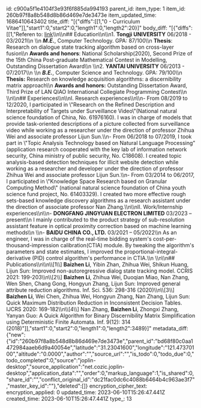 id: c900a5f1e4104f3e93f6f885da994193
parent_id: 
item_type: 1
item_id: 260b97f8a8b548d8b86d469e7de3473e
item_updated_time: 1686410643402
title_diff: "[{\"diffs\":[[1,\"0 - Curriculum Vitae\"]],\"start1\":0,\"start2\":0,\"length1\":0,\"length2\":20}]"
body_diff: "[{\"diffs\":[[1,\"Referen to: [link](https://www.xiaohongshu.com/explore/640aefec0000000014026d7e?app_platform=android&app_version=7.82.0&share_from_user_hidden=true&type=normal&xhsshare=CopyLink&appuid=62e30ecc0000000015016c75&apptime=1682856018)\\\n\\\n## Education\\\n\\\n1.  **Tongji UNIVERSITY** 06/2018 - 03/2021\\\n    \\\n    ***M.E.***, Computer Technology. GPA: 87/100\\\n    **Thesis**: Research on dialogue state tracking algorithm based on cross-layer fusion\\\n    **Awards and honors**: National Scholarship(2020), Second Prize of the 15th China Post-graduate Mathematical Contest in Modelling, Outstanding Dissertation Award\\\n    \\\n2.  **YANTAI UNIVERSITY** 06/2013 - 07/2017\\\n    \\\n    ***B.E.***, Computer Science and Technology. GPA: 79/100\\\n    **Thesis:** Research on knowledge acquisition algorithms: a discernibility matrix approach\\\n    **Awards and honors:** Outstanding Dissertation Award, Third Prize of LAN QIAO International Collegiate Programming Contest\\\n    \\\n\\\n## Experiences\\\n\\\nI. Research experiences\\\n\\\n- From 08/2019 to 12/2020, I participated in \\\"Research on the Refined Description and Interpretability of Targets under Surveillance Video\\\"(National natural science foundation of China, No. 61976160). I was in charge of models that provide task-oriented descriptions of a picture collected from surveillance video while working as a researcher under the direction of professor Zhihua Wei and associate professor Lijun Sun.\\\n- From 06/2018 to 07/2019, I took part in \\\"Topic Analysis Technology based on Natural Language Processing” (application research cooperated with the key lab of information network security, China ministry of public security, No. C18608). I created topic analysis-based detection techniques for illicit website detection while working as a researcher and developer under the direction of professor Zhihua Wei and associate professor Lijun Sun.\\\n- From 03/2014 to 06/2017, I participated in \\\"Knowledge Space Research based on Granular Computing Method\\\" (national natural science foundation of China youth science fund project, No. 61403329). I created two more effective rough sets-based knowledge discovery algorithms as a research assistant under the direction of associate professor Nan Zhang.\\\n\\\nII. Work/Internship experiences\\\n\\\n- **DONGFANG JINGYUAN ELECTRON LIMITED** 03/2023 – present\\\n    I mainly contributed to the product strategy of sub-resolution assistant feature in optical proximity correction based on machine learning methods\\\n    \\\n- **BAIDU CHINA CO., LTD.** 03/2021 – 05/2022\\\n    As an engineer, I was in charge of the real-time bidding system's cost-per-thousand-impression calibration(CTIA) module. By tweaking the algorithm's parameters and state estimates, I improved the proportional-integral-derivative (PID) control algorithm's performance in CTIA.\\\n    \\\n\\\n## Publications\\\n\\\n\\\\[1\\\\] **Baizhen Li**, Yibin Zhan, Zhihua Wei, Shikun Huang, Lijun Sun: Improved non-autoregressive dialog state tracking model. CCRIS 2021: 199-203\\\n\\\\[2\\\\] **Baizhen Li**, Zhihua Wei, Duoqian Miao, Nan Zhang, Wen Shen, Chang Gong, Hongyun Zhang, Lijun Sun: Improved general attribute reduction algorithms. Inf. Sci. 536: 298-316 (2020)\\\n\\\\[3\\\\] **Baizhen Li**, Wei Chen, Zhihua Wei, Hongyun Zhang, Nan Zhang, Lijun Sun: Quick Maximum Distribution Reduction in Inconsistent Decision Tables. IJCRS 2020: 169-182\\\n\\\\[4\\\\] Nan Zhang, **Baizhen Li**, Zhongxi Zhang, Yanyan Guo: A Quick Algorithm for Binary Discernibility Matrix Simplification using Deterministic Finite Automata. Inf. 9(12): 314 (2018)\"]],\"start1\":0,\"start2\":0,\"length1\":0,\"length2\":3489}]"
metadata_diff: {"new":{"id":"260b97f8a8b548d8b86d469e7de3473e","parent_id":"bd68f80c0aa1472984aaeb6d9a40054e","latitude":"31.23041600","longitude":"121.47370100","altitude":"0.0000","author":"","source_url":"","is_todo":0,"todo_due":0,"todo_completed":0,"source":"joplin-desktop","source_application":"net.cozic.joplin-desktop","application_data":"","order":0,"markup_language":1,"is_shared":0,"share_id":"","conflict_original_id":"dc21fac0dc6c4088b6464b4c963ae3f7","master_key_id":""},"deleted":[]}
encryption_cipher_text: 
encryption_applied: 0
updated_time: 2023-06-10T15:26:47.441Z
created_time: 2023-06-10T15:26:47.441Z
type_: 13